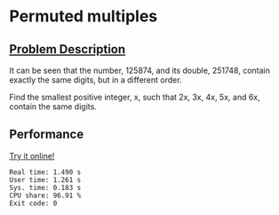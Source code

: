 # Permuted multiples

## [Problem Description](https://projecteuler.net/problem=52)

It can be seen that the number, 125874, and its double, 251748, contain exactly the same digits, but in a different order.

Find the smallest positive integer, x, such that 2x, 3x, 4x, 5x, and 6x, contain the same digits.

## Performance

[Try it online!](https://tio.run/##bVJNT8MwDL3vV5ghTR1UHS0r7DLEBaQJJJA4IjSlrcci0mQkDioS/314aWHl49A079l@fraCSjbSbreHBxPv7KSQeoL6DTDQgwpXtam8Qri3plBYn@QZVGYAcNnylSlhOBwysSAohYYCwSFqoLUgPhC0rwu0MaRZPjufxiB0BZIcq3gWjCHL0/PpLIbSaBJSAzaiJPUeap2oESr5zPkxFJ6A44KJ1QotagJjK7TJgLtfS5YNJbVQCh3BxjhJ8g25hvB556CJwfly3VrLGJ3yN@Uvb1pbZ83exq/2CffYzck/3skmhJZtKOIJx@1SAB7DCbup4@6aHfXAaR9M@yDvg7M9eArnxwVcMZXUYhONFu1ESdt/ko7/poSbM5b@jX4JeP2/hNfyNfpJlcZr2nM3aDWqZD6PQinqqlsNOKN46d06HsiiqBNJaAVhlMYwikbpcTr@FuoyVlJxTjTq7bVnqksi8YLRL6tklkq6nrNbRixnO27nLLhb3CUbz@9u/5CTYHWw3X4C)

```
Real time: 1.490 s
User time: 1.261 s
Sys. time: 0.183 s
CPU share: 96.91 %
Exit code: 0
```